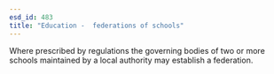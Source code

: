 ```yaml
---
esd_id: 483
title: "Education -  federations of schools"
---
```


Where prescribed by regulations the governing bodies of two or more schools maintained by a local authority may establish a federation.

